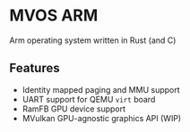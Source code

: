 # MVOS ARM
Arm operating system written in Rust (and C)

## Features
* Identity mapped paging and MMU support
* UART support for QEMU `virt` board
* RamFB GPU device support
* MVulkan GPU-agnostic graphics API (WIP)